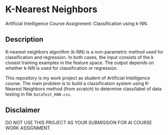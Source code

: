 # K-Nearest Neighbors
Artificial Intelligence Course Assignment: Classification using k-NN.

## Description
K-nearest neighbors algorithm (k-NN) is a non-parametric method used for classification and regression. In both cases, the input consists of the k closest training examples in the feature space. The output depends on whether k-NN is used for classification or regression.

This repository is my work project as student of Artificial Intelligence course. The main problem is to build a classification system using K-Nearest Neighbors method (from scratch) to determine class/label of data testing in file `DataTest_KNN.csv`.

## Disclaimer
DO NOT USE THIS PROJECT AS YOUR SUBMISSION FOR AI COURSE WORK ASSIGNMENT.